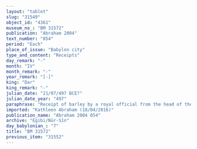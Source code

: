 ```yaml
---
layout: "tablet"
slug: "31549"
object_id: "4361"
museum_no_: "BM 31572"
publication: "Abraham 2004"
text_number: "054"
period: "Each"
place_of_issue: "Babylon city"
type_and_content: "Receipts"
day_remark: "-"
month: "IV"
month_remark: "-"
year_remark: "[-]"
king: "Dar"
king_remark: "-"
julian_date: "21/07/497 BCE?"
julian_date_year: "497"
paraphrase: "Receipt of barley by a royal official from the head of the Egibi family. Payment for transport costs. By order of the Governor of Babylon.<br /> <strong>A</strong>, courtier (<em>&scaron;a rē&scaron; &scaron;arri</em>) and clerk (<em>sepīru</em>) of the courtiers (<em>&scaron;a rē&scaron;i</em>) of the New Palace receives (<em>mahāru</em>) a broken amount of barley from <strong>B</strong> to cover the costs of transporting (<em>gimru</em>) 400<sup>?</sup> kor of either barley or dates from T&acirc;mti (to Babylon). T&acirc;mti was located in the district under the administrative authority (<em>&scaron;a qātē</em>)<em> </em>of two governors (<strong>D<sub>1</sub></strong> and <strong>D<sub>2</sub></strong>) (<em>bēl pihāti</em>). <strong>A</strong> acts by order of (<em>ina qibi</em>) <strong>C</strong>, Governor of Babylon (<em>&scaron;ākin ṭēmi</em>). Names of 6 witnesses and the scribe.<br /> <br /> <strong>A</strong>=&nbsp;<em>Aplaya</em>, (<em>&scaron;a rē&scaron; &scaron;arri</em>), (<em>sepīru</em>);&nbsp;<strong>B</strong>= &Scaron;irku/Iddinaya//Egibi (=Marduk-nāṣir-apli/Itti-Marduk-balāṭu//Egibi);&nbsp;<strong>C</strong>= Gūzānu, (<em>&scaron;ākin ṭēmi </em>of Babylon); <strong>D<sub>1</sub></strong>= &nbsp;Bēl-<em>ittannu</em><sup>?</sup>, (<em>bēl pihāti</em>); <strong>D<sub>2</sub></strong>= <em><sup>m</sup>...</em>&nbsp;(<em>bēl pihāti</em>)"
imported: "Kathleen Abraham (18/04/2016)"
publication_name: "Abraham 2004 054"
archive: "Egibi/Nūr-Sîn"
day_babylonian_: "7"
title: "BM 31572"
previous_item: "31552"
---
```

